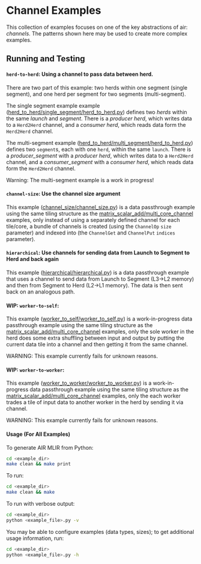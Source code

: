 # Channel Examples

This collection of examples focuses on one of the key abstractions of air: *channels*. The patterns shown here may be used to create more complex examples.

## Running and Testing

#### ```herd-to-herd```: Using a channel to pass data between herd.

There are two part of this example: two herds within one segment (single segment), and one herd per segment for two segments (multi-segment).

The single segment example example ([herd_to_herd/single_segment/herd_to_herd.py](herd_to_herd/single_segment/herd_to_herd.py)) defines two *herds* within the same *launch* and *segment*. There is a *producer herd*, which writes data to a `Herd2Herd` channel, and a *consumer herd*, which reads data form the `Herd2Herd` channel.

The multi-segment example ([herd_to_herd/multi_segment/herd_to_herd.py](herd_to_herd/multi_segment/herd_to_herd.py)) defines two `segment`s, each with one `herd`, within the same `launch`. There is a *producer_segment* with a *producer herd*, which writes data to a `Herd2Herd` channel, and a *consumer_segment* with a *consumer herd*, which reads data form the `Herd2Herd` channel.

Warning: The multi-segment example is a work in progress!

#### ```channel-size```: Use the channel size argument

This example ([channel_size/channel_size.py](channel_size/channel_size.py)) is a data passthrough example using the same tiling structure as the [matrix_scalar_add/multi_core_channel](../matrix_scalar_add/multi_core_channel.py) examples, only instead of using a separately defined channel for each tile/core, a bundle of channels is created (using the `ChannelOp` `size` parameter) and indexed into (the `ChannelGet` and `ChannelPut` `indices` parameter).

#### ```hierarchical```: Use channels for sending data from Launch to Segment to Herd and back again

This example ([hierarchical/hierarchical.py](hierarchical/hierarchical.py)) is a data passthrough example that uses a channel to send data from Launch to Segment (L3->L2 memory) and then from Segment to Herd (L2->L1 memory). The data is then sent back on an analogous path.

#### WIP: ```worker-to-self```:

This example ([worker_to_self/worker_to_self.py](worker_to_self/worker_to_self.py)) is a work-in-progress data passthrough example using the same tiling structure as the [matrix_scalar_add/multi_core_channel](../matrix_scalar_add/multi_core_channel.py) examples, only the sole worker in the herd does some extra shuffling between input and output by putting the current data tile into a channel and then getting it from the same channel.

WARNING: This example currently fails for unknown reasons.

#### WIP: ```worker-to-worker```:

This example ([worker_to_worker/worker_to_worker.py](worker_to_worker/worker_to_worker.py)) is a work-in-progress data passthrough example using the same tiling structure as the [matrix_scalar_add/multi_core_channel](../matrix_scalar_add/multi_core_channel.py) examples, only the each worker trades a tile of input data to another worker in the herd by sending it via channel.

WARNING: This example currently fails for unknown reasons.

#### Usage (For All Examples)

To generate AIR MLIR from Python:
```bash
cd <example_dir>
make clean && make print
```

To run:
```bash
cd <example_dir>
make clean && make
```

To run with verbose output:
```bash
cd <example_dir>
python <example_file>.py -v
```

You may be able to configure examples (data types, sizes); to get additional usage information, run:
```bash
cd <example_dir>
python <example_file>.py -h
```
